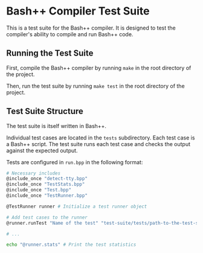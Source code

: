 # Bash++ Compiler Test Suite

This is a test suite for the Bash++ compiler. It is designed to test the compiler's ability to compile and run Bash++ code.

## Running the Test Suite

First, compile the Bash++ compiler by running `make` in the root directory of the project.

Then, run the test suite by running `make test` in the root directory of the project.

## Test Suite Structure

The test suite is itself written in Bash++.

Individual test cases are located in the `tests` subdirectory. Each test case is a Bash++ script. The test suite runs each test case and checks the output against the expected output.

Tests are configured in `run.bpp` in the following format:

```bash
# Necessary includes
@include_once "detect-tty.bpp"
@include_once "TestStats.bpp"
@include_once "Test.bpp"
@include_once "TestRunner.bpp"

@TestRunner runner # Initialize a test runner object

# Add test cases to the runner
@runner.runTest "Name of the test" "test-suite/tests/path-to-the-test-script.bpp" "Expected output"

# ...

echo "@runner.stats" # Print the test statistics
```
